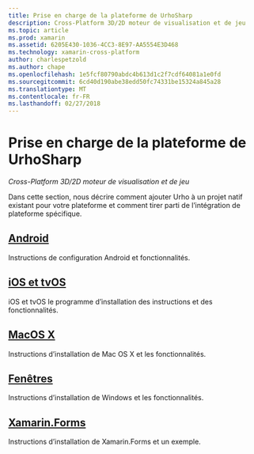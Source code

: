 ```yaml
---
title: Prise en charge de la plateforme de UrhoSharp
description: Cross-Platform 3D/2D moteur de visualisation et de jeu
ms.topic: article
ms.prod: xamarin
ms.assetid: 6205E430-1036-4CC3-8E97-AA5554E3D468
ms.technology: xamarin-cross-platform
author: charlespetzold
ms.author: chape
ms.openlocfilehash: 1e5fcf80790abdc4b613d1c2f7cdf64081a1e0fd
ms.sourcegitcommit: 6cd40d190abe38edd50fc74331be15324a845a28
ms.translationtype: MT
ms.contentlocale: fr-FR
ms.lasthandoff: 02/27/2018
---
```

# <a name="urhosharp-platform-support"></a>Prise en charge de la plateforme de UrhoSharp

_Cross-Platform 3D/2D moteur de visualisation et de jeu_

Dans cette section, nous décrire comment ajouter Urho à un projet natif existant pour votre plateforme et comment tirer parti de l’intégration de plateforme spécifique.

## <a name="androidgraphics-gamesurhosharpplatformandroidmd"></a>[Android](~/graphics-games/urhosharp/platform/android.md)

Instructions de configuration Android et fonctionnalités.

## <a name="ios-and-tvosgraphics-gamesurhosharpplatformiosmd"></a>[iOS et tvOS](~/graphics-games/urhosharp/platform/ios.md)

iOS et tvOS le programme d’installation des instructions et des fonctionnalités.

## <a name="macos-xgraphics-gamesurhosharpplatformmacmd"></a>[MacOS X](~/graphics-games/urhosharp/platform/mac.md)

Instructions d’installation de Mac OS X et les fonctionnalités.

## <a name="windowsgraphics-gamesurhosharpplatformwindowsmd"></a>[Fenêtres](~/graphics-games/urhosharp/platform/windows.md)

Instructions d’installation de Windows et les fonctionnalités.

## <a name="xamarinformsgraphics-gamesurhosharpplatformxamarin-formsmd"></a>[Xamarin.Forms](~/graphics-games/urhosharp/platform/xamarin-forms.md)

Instructions d’installation de Xamarin.Forms et un exemple.

